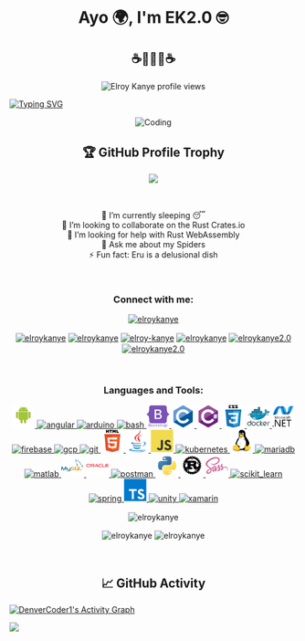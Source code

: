 <p align="center">
  <h1 align="center">Ayo 🌍, I'm EK2.0 🤓</h1>
  <h2 align="center">☕👨🏾‍💻☕</h2>
</p>

<p align="center">
   <img align="center" width="360" alt="Elroy Kanye profile views" src="https://gpvc.arturio.dev/elroykanye"/>
</p>

[![Typing SVG](https://readme-typing-svg.herokuapp.com?font=Robot-Bold&size=30&color=330033&center=true&vCenter=true&width=900&height=110&lines=Psycho+Developer;Jupyter+Citizen;Rustacean;Jack+Of+All;Karnage)](https://git.io/typing-svg)
<p align="center">
   <img align="center" width="360" alt="Coding" src="https://github.com/elroykanye/elroykanye/blob/master/coding-freak.gif">
</p>

<!-- <p align="center"> <img src="https://komarev.com/ghpvc/?username=elroykanye&label=Profile%20views&color=0e75b6&style=flat" alt="elroykanye" /> </p> -->

<p align="center">
  <h2 align="center">🏆 GitHub Profile Trophy</h2>
  <p  align="center">
  <a href="https://github.com/ryo-ma/github-profile-trophy" align="center">
    <img width=800 src="https://github-profile-trophy.vercel.app/?username=elroykanye&column=8&no-frame=true&no-bg=true"/>
  </a>
  </p>
</p>
<br>
<p align="center">
  <span align="center">🌱 I’m currently sleeping 😴 </span><br>
  <span align="center">👯 I’m looking to collaborate on the Rust Crates.io  </span><br>
  <span align="center">🤝 I’m looking for help with Rust WebAssembly</span><br>
  <span align="center">💬 Ask me about my Spiders</span><br>
  <span align="center">⚡ Fun fact: Eru is a delusional dish</span><br>
</p>
<br>
<h3 align="center">Connect with me:</h3>
<p align="center"> <a href="https://twitter.com/elroykanye" target="blank"><img src="https://img.shields.io/twitter/follow/elroykanye?logo=twitter&style=for-the-badge" alt="elroykanye" /></a> </p>
<p align="center">
<a href="https://dev.to/elroykanye" target="blank"><img align="center" src="https://cdn.jsdelivr.net/npm/simple-icons@3.0.1/icons/dev-dot-to.svg" alt="elroykanye" height="30" width="40" /></a> 
<a href="https://twitter.com/elroykanye" target="blank"><img align="center" src="https://raw.githubusercontent.com/rahuldkjain/github-profile-readme-generator/master/src/images/icons/Social/twitter.svg" alt="elroykanye" height="30" width="40" /></a>
<a href="https://linkedin.com/in/elroy-kanye" target="blank"><img align="center" src="https://raw.githubusercontent.com/rahuldkjain/github-profile-readme-generator/master/src/images/icons/Social/linked-in-alt.svg" alt="elroy-kanye" height="30" width="40" /></a>
<a href="https://kaggle.com/elroykanye" target="blank"><img align="center" src="https://raw.githubusercontent.com/rahuldkjain/github-profile-readme-generator/master/src/images/icons/Social/kaggle.svg" alt="elroykanye" height="30" width="40" /></a>
<a href="https://fb.com/elroykanye2.0" target="blank"><img align="center" src="https://raw.githubusercontent.com/rahuldkjain/github-profile-readme-generator/master/src/images/icons/Social/facebook.svg" alt="elroykanye2.0" height="30" width="40" /></a>
<a href="https://instagram.com/elroykanye2.0" target="blank"><img align="center" src="https://raw.githubusercontent.com/rahuldkjain/github-profile-readme-generator/master/src/images/icons/Social/instagram.svg" alt="elroykanye2.0" height="30" width="40" /></a>
</p>
<br>
<h3 align="center">Languages and Tools:</h3>

<p align="center"> <a href="https://developer.android.com" target="_blank"> <img src="https://raw.githubusercontent.com/devicons/devicon/master/icons/android/android-original-wordmark.svg" alt="android" width="40" height="40"/> </a> <a href="https://angular.io" target="_blank"> <img src="https://angular.io/assets/images/logos/angular/angular.svg" alt="angular" width="40" height="40"/> </a> <a href="https://www.arduino.cc/" target="_blank"> <img src="https://cdn.worldvectorlogo.com/logos/arduino-1.svg" alt="arduino" width="40" height="40"/> </a> <a href="https://www.gnu.org/software/bash/" target="_blank"> <img src="https://www.vectorlogo.zone/logos/gnu_bash/gnu_bash-icon.svg" alt="bash" width="40" height="40"/> </a> <a href="https://getbootstrap.com" target="_blank"> <img src="https://raw.githubusercontent.com/devicons/devicon/master/icons/bootstrap/bootstrap-plain-wordmark.svg" alt="bootstrap" width="40" height="40"/> </a> <a href="https://www.cprogramming.com/" target="_blank"> <img src="https://raw.githubusercontent.com/devicons/devicon/master/icons/c/c-original.svg" alt="c" width="40" height="40"/> </a> <a href="https://www.w3schools.com/cs/" target="_blank"> <img src="https://raw.githubusercontent.com/devicons/devicon/master/icons/csharp/csharp-original.svg" alt="csharp" width="40" height="40"/> </a> <a href="https://www.w3schools.com/css/" target="_blank"> <img src="https://raw.githubusercontent.com/devicons/devicon/master/icons/css3/css3-original-wordmark.svg" alt="css3" width="40" height="40"/> </a> <a href="https://www.docker.com/" target="_blank"> <img src="https://raw.githubusercontent.com/devicons/devicon/master/icons/docker/docker-original-wordmark.svg" alt="docker" width="40" height="40"/> </a> <a href="https://dotnet.microsoft.com/" target="_blank"> <img src="https://raw.githubusercontent.com/devicons/devicon/master/icons/dot-net/dot-net-original-wordmark.svg" alt="dotnet" width="40" height="40"/> </a> <a href="https://firebase.google.com/" target="_blank"> <img src="https://www.vectorlogo.zone/logos/firebase/firebase-icon.svg" alt="firebase" width="40" height="40"/> </a> <a href="https://cloud.google.com" target="_blank"> <img src="https://www.vectorlogo.zone/logos/google_cloud/google_cloud-icon.svg" alt="gcp" width="40" height="40"/> </a> <a href="https://git-scm.com/" target="_blank"> <img src="https://www.vectorlogo.zone/logos/git-scm/git-scm-icon.svg" alt="git" width="40" height="40"/> </a> <a href="https://www.w3.org/html/" target="_blank"> <img src="https://raw.githubusercontent.com/devicons/devicon/master/icons/html5/html5-original-wordmark.svg" alt="html5" width="40" height="40"/> </a> <a href="https://www.java.com" target="_blank"> <img src="https://raw.githubusercontent.com/devicons/devicon/master/icons/java/java-original.svg" alt="java" width="40" height="40"/> </a> <a href="https://developer.mozilla.org/en-US/docs/Web/JavaScript" target="_blank"> <img src="https://raw.githubusercontent.com/devicons/devicon/master/icons/javascript/javascript-original.svg" alt="javascript" width="40" height="40"/> </a> <a href="https://kubernetes.io" target="_blank"> <img src="https://www.vectorlogo.zone/logos/kubernetes/kubernetes-icon.svg" alt="kubernetes" width="40" height="40"/> </a> <a href="https://www.linux.org/" target="_blank"> <img src="https://raw.githubusercontent.com/devicons/devicon/master/icons/linux/linux-original.svg" alt="linux" width="40" height="40"/> </a> <a href="https://mariadb.org/" target="_blank"> <img src="https://www.vectorlogo.zone/logos/mariadb/mariadb-icon.svg" alt="mariadb" width="40" height="40"/> </a> <a href="https://www.mathworks.com/" target="_blank"> <img src="https://upload.wikimedia.org/wikipedia/commons/2/21/Matlab_Logo.png" alt="matlab" width="40" height="40"/> </a> <a href="https://www.mysql.com/" target="_blank"> <img src="https://raw.githubusercontent.com/devicons/devicon/master/icons/mysql/mysql-original-wordmark.svg" alt="mysql" width="40" height="40"/> </a> <a href="https://www.oracle.com/" target="_blank"> <img src="https://raw.githubusercontent.com/devicons/devicon/master/icons/oracle/oracle-original.svg" alt="oracle" width="40" height="40"/> </a> <a href="https://postman.com" target="_blank"> <img src="https://www.vectorlogo.zone/logos/getpostman/getpostman-icon.svg" alt="postman" width="40" height="40"/> </a> <a href="https://www.python.org" target="_blank"> <img src="https://raw.githubusercontent.com/devicons/devicon/master/icons/python/python-original.svg" alt="python" width="40" height="40"/> </a> <a href="https://www.rust-lang.org" target="_blank"> <img src="https://raw.githubusercontent.com/devicons/devicon/master/icons/rust/rust-plain.svg" alt="rust" width="40" height="40"/> </a> <a href="https://sass-lang.com" target="_blank"> <img src="https://raw.githubusercontent.com/devicons/devicon/master/icons/sass/sass-original.svg" alt="sass" width="40" height="40"/> </a> <a href="https://scikit-learn.org/" target="_blank"> <img src="https://upload.wikimedia.org/wikipedia/commons/0/05/Scikit_learn_logo_small.svg" alt="scikit_learn" width="40" height="40"/> </a> <a href="https://spring.io/" target="_blank"> <img src="https://www.vectorlogo.zone/logos/springio/springio-icon.svg" alt="spring" width="40" height="40"/> </a> <a href="https://www.typescriptlang.org/" target="_blank"> <img src="https://raw.githubusercontent.com/devicons/devicon/master/icons/typescript/typescript-original.svg" alt="typescript" width="40" height="40"/> </a> <a href="https://unity.com/" target="_blank"> <img src="https://www.vectorlogo.zone/logos/unity3d/unity3d-icon.svg" alt="unity" width="40" height="40"/> </a> <a href="https://dotnet.microsoft.com/apps/xamarin" target="_blank"> <img src="https://raw.githubusercontent.com/detain/svg-logos/780f25886640cef088af994181646db2f6b1a3f8/svg/xamarin.svg" alt="xamarin" width="40" height="40"/> </a> </p>


<p align="center"><img align="center" src="https://github-readme-stats.vercel.app/api/top-langs?username=elroykanye&hide=html&show_icons=true&locale=en&layout=compact&theme=nord&langs_count=10&exclude_repo=wqu-datacourse-ek,py-datascience-tutos" alt="elroykanye" />
</p>

<p align="center">
  <img align="center" width=360 src="https://github-readme-stats.vercel.app/api?username=elroykanye&show_icons=true&locale=en&theme=nord" alt="elroykanye" />
  <img align="center" width=360 src="https://github-readme-streak-stats.herokuapp.com/?user=elroykanye&theme=nord&hide_border=true" alt="elroykanye" />
</p>

<br>
<h2 align="center"> 📈 GitHub Activity </h2>
  <a href="https://github.com/elroykanye/github-readme-activity-graph"><img alt="DenverCoder1's Activity Graph" src="https://activity-graph.herokuapp.com/graph?username=elroykanye&bg_color=1F222E&color=F8D866&line=F85D7F&point=FFFFFF&hide_border=true&theme=nord" /></a>
<!--
<p align="center">
<a href="https://profile.codersrank.io/user/elroykanye"><img width="480px" src="https://cr-ss-service.azurewebsites.net/api/ScreenShot?widget=summary&username=elroykanye&layout=horizontal&badges=3&show-avatar=true&min-width=494px&branding=false&theme=nord&style=--bg-color:%23fff;--border:1px%20solid%23e4e2e2;--border-radius:4px;--header-padding:20px;--header-bg-color:%232f80ed;--name-font-size:18px;--name-font-weight:bold;--rank-font-size:14px;--preloader-color:%232f80ed;--badges-padding:20px;--badge-box-shadow:none;--badge-border:1px%20solid%23e4e2e2;--badge-rank-font-size:12px;--badge-location-font-size:12px;--badge-padding:10px;--badge-margin:10px;--badge-icon-size:16px;--badge-technology-font-size:14px;--badge-technology-font-weight:normal)" /></a>
</p>
-->
<!-- ![GitHub metrics](https://metrics.lecoq.io/elroykanye) -->

![](https://github.com/elroykanye/elroykanye/blob/main/imgs/bottom_header.svg)
